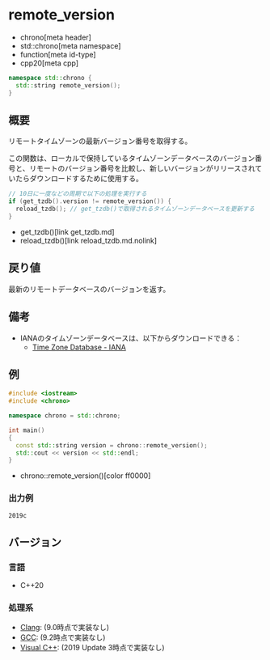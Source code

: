 # remote_version
* chrono[meta header]
* std::chrono[meta namespace]
* function[meta id-type]
* cpp20[meta cpp]

```cpp
namespace std::chrono {
  std::string remote_version();
}
```

## 概要
リモートタイムゾーンの最新バージョン番号を取得する。

この関数は、ローカルで保持しているタイムゾーンデータベースのバージョン番号と、リモートのバージョン番号を比較し、新しいバージョンがリリースされていたらダウンロードするために使用する。

```cpp
// 10日に一度などの周期で以下の処理を実行する
if (get_tzdb().version != remote_version()) {
  reload_tzdb(); // get_tzdb()で取得されるタイムゾーンデータベースを更新する
}
```
* get_tzdb()[link get_tzdb.md]
* reload_tzdb()[link reload_tzdb.md.nolink]


## 戻り値
最新のリモートデータベースのバージョンを返す。


## 備考
- IANAのタイムゾーンデータベースは、以下からダウンロードできる：
    - [Time Zone Database - IANA](https://www.iana.org/time-zones)


## 例
```cpp example
#include <iostream>
#include <chrono>

namespace chrono = std::chrono;

int main()
{
  const std::string version = chrono::remote_version();
  std::cout << version << std::endl;
}
```
* chrono::remote_version()[color ff0000]

### 出力例
```
2019c
```

## バージョン
### 言語
- C++20

### 処理系
- [Clang](/implementation.md#clang): (9.0時点で実装なし)
- [GCC](/implementation.md#gcc): (9.2時点で実装なし)
- [Visual C++](/implementation.md#visual_cpp): (2019 Update 3時点で実装なし)
